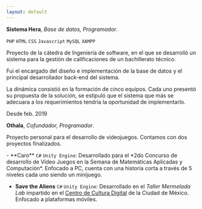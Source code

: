 ```yaml
---
layout: default
---
```


**Sistema Hera**, *Base de datos, Programador*.

<code class="code-aparte">PHP</code>
<code class="code-aparte">HTML</code>
<code class="code-aparte">CSS</code>
<code class="code-aparte">Javascript</code>
<code class="code-aparte">MySQL</code>
<code class="code-aparte">XAMPP</code>

<p>

Proyecto de la cátedra de Ingeniería de software, en el que se desarrolló un sistema para la gestión de calificaciones de un bachillerato técnico.

Fui el encargado del diseño e implementación de la base de datos y el principal desarrollador back-end del sistema.

La dinámica consistió en la formación de cinco equipos. Cada uno presentó su propuesta de la solución, se estipuló que el sistema que más se adecuara a los requerimientos tendría la oportunidad de implementarlo.

</p>



<div class="row2">
<div class="col4">Desde feb. 2019</div>
<div class="col5">

**Othala**, *Cofundador, Programador*.

Proyecto personal para el desarrollo de videojuegos.
Contamos con dos proyectos finalizados.

<p>
- **Caro** <code class="code-aparte">C#</code> <code class="code-aparte">Unity Engine</code>: Desarrollado para el *2do Concurso de desarrollo de Video Juegos en la Semana de Matemáticas Aplicadas y Computación*. Enfocado a PC, cuenta con una historia corta a través de 5 niveles cada uno siendo un minijuego.

- **Save the Aliens** <code class="code-aparte">C#</code> <code class="code-aparte">Unity Engine</code>: Desarrollado en el *Taller Mermelada Lab* impartido en el [Centro de Cultura Digital](https://centroculturadigital.mx/) de la Ciudad de México. Enfocado a plataformas móviles.
</p>
</div>
</div>
